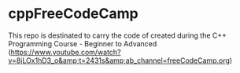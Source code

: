 # cppFreeCodeCamp
This repo is destinated to carry the code of created during the C++ Programming Course - Beginner to Advanced  (https://www.youtube.com/watch?v=8jLOx1hD3_o&amp;t=2431s&amp;ab_channel=freeCodeCamp.org)
